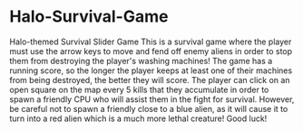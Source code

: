 # Halo-Survival-Game
Halo-themed Survival Slider Game
This is a survival game where the player must use the arrow keys to move and fend off enemy aliens in order to stop them from destroying
the player's washing machines! The game has a running score, so the longer the player keeps at least one of their machines from being 
destroyed, the better they will score. The player can click on an open square on the map every 5 kills that they accumulate in order
to spawn a friendly CPU who will assist them in the fight for survival. However, be careful not to spawn a friendly close to a blue alien,
as it will cause it to turn into a red alien which is a much more lethal creature! Good luck!
